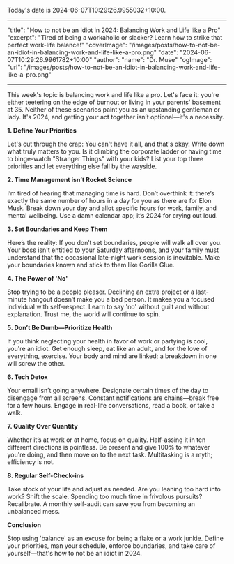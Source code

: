 Today's date is 2024-06-07T10:29:26.9955032+10:00.

---
"title": "How to not be an idiot in 2024: Balancing Work and Life like a Pro"
"excerpt": "Tired of being a workaholic or slacker? Learn how to strike that perfect work-life balance!"
"coverImage": "/images/posts/how-to-not-be-an-idiot-in-balancing-work-and-life-like-a-pro.png"
"date": "2024-06-07T10:29:26.9961782+10:00"
"author":
  "name": "Dr. Muse"
"ogImage":
  "url": "/images/posts/how-to-not-be-an-idiot-in-balancing-work-and-life-like-a-pro.png"

---

This week's topic is balancing work and life like a pro. Let's face it: you're either teetering on the edge of burnout or living in your parents' basement at 35. Neither of these scenarios paint you as an upstanding gentleman or lady. It's 2024, and getting your act together isn’t optional—it's a necessity.

**1. Define Your Priorities**

Let's cut through the crap: You can't have it all, and that's okay. Write down what truly matters to you. Is it climbing the corporate ladder or having time to binge-watch "Stranger Things" with your kids? List your top three priorities and let everything else fall by the wayside.

**2. Time Management isn’t Rocket Science**

I’m tired of hearing that managing time is hard. Don’t overthink it: there’s exactly the same number of hours in a day for you as there are for Elon Musk. Break down your day and allot specific hours for work, family, and mental wellbeing. Use a damn calendar app; it’s 2024 for crying out loud.

**3. Set Boundaries and Keep Them**

Here’s the reality: If you don’t set boundaries, people will walk all over you. Your boss isn't entitled to your Saturday afternoons, and your family must understand that the occasional late-night work session is inevitable. Make your boundaries known and stick to them like Gorilla Glue.

**4. The Power of 'No'**

Stop trying to be a people pleaser. Declining an extra project or a last-minute hangout doesn’t make you a bad person. It makes you a focused individual with self-respect. Learn to say 'no' without guilt and without explanation. Trust me, the world will continue to spin.

**5. Don’t Be Dumb—Prioritize Health**

If you think neglecting your health in favor of work or partying is cool, you're an idiot. Get enough sleep, eat like an adult, and for the love of everything, exercise. Your body and mind are linked; a breakdown in one will screw the other.

**6. Tech Detox**

Your email isn’t going anywhere. Designate certain times of the day to disengage from all screens. Constant notifications are chains—break free for a few hours. Engage in real-life conversations, read a book, or take a walk.

**7. Quality Over Quantity**

Whether it’s at work or at home, focus on quality. Half-assing it in ten different directions is pointless. Be present and give 100% to whatever you're doing, and then move on to the next task. Multitasking is a myth; efficiency is not.

**8. Regular Self-Check-ins**

Take stock of your life and adjust as needed. Are you leaning too hard into work? Shift the scale. Spending too much time in frivolous pursuits? Recalibrate. A monthly self-audit can save you from becoming an unbalanced mess.

**Conclusion**

Stop using 'balance' as an excuse for being a flake or a work junkie. Define your priorities, man your schedule, enforce boundaries, and take care of yourself—that's how to not be an idiot in 2024.